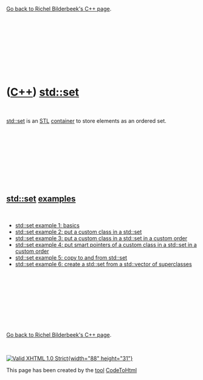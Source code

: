 

[Go back to Richel Bilderbeek's C++ page](Cpp.htm).

 

 

 

 

 

([C++](Cpp.htm)) [std::set](CppSet.htm)
=======================================

 

[std::set](CppSet.htm) is an [STL](CppStl.htm)
[container](CppContainer.htm) to store elements as an ordered set.

 

 

 

 

 

[std::set](CppSet.htm) [examples](CppExample.htm)
-------------------------------------------------

 

-   [std::set example 1: basics](\%22CppStdSetExample1.htm\%22)
-   [std::set example 2: put a custom class in a
    std::set](\%22CppStdSetExample2.htm\%22)
-   [std::set example 3: put a custom class in a std::set in a custom
    order](\%22CppStdSetExample3.htm\%22)
-   [std::set example 4: put smart pointers of a custom class in a
    std::set in a custom order](\%22CppStdSetExample4.htm\%22)
-   [std::set example 5: copy to and from
    std::set](\%22CppStdSetExample5.htm\%22)
-   [std::set example 6: create a std::set from a std::vector of
    superclasses](\%22CppStdSetExample6.htm\%22)

 

 

 

 

 

[Go back to Richel Bilderbeek's C++ page](Cpp.htm).



 

[![Valid XHTML 1.0 Strict](valid-xhtml10.png){width="88"
height="31"}](http://validator.w3.org/check?uri=referer)

This page has been created by the [tool](Tools.htm)
[CodeToHtml](ToolCodeToHtml.htm)
